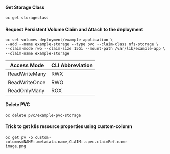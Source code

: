 #### Get Storage Class

    oc get storageclass

#### Request Persistent Volume Claim and Attach to the deployment

    oc set volumes deployment/example-application \
    --add --name example-storage --type pvc --claim-class nfs-storage \
    --claim-mode rwo --claim-size 15Gi --mount-path /var/lib/example-app \
    --claim-name example-storage

| Access Mode       | CLI Abbreviation  |
| ------------------| ------------------|
| ReadWriteMany     | RWX               |
| ReadWriteOnce     | RWO               |
| ReadOnlyMany      | ROX               |

#### Delete PVC

    oc delete pvc/example-pvc-storage

#### Trick to get k8s resource properties using custom-column

    oc get pv -o custom-columns=NAME:.metadata.name,CLAIM:.spec.claimRef.name
    image.png